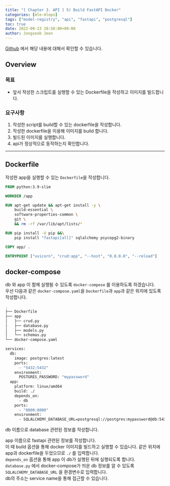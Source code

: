 ```yaml
---
title: "[ Chapter 3. API ] 5) Build FastAPI Docker"
categories: [mle-mlops]
tags: ["model-registry", "api", "fastapi", "postgresql"]
toc: true
date: 2022-09-23 20:50:00+09:00
author: Jongseob Jeon
---
```


[Github](https://github.com/Aiden-Jeon/mle-mlops/tree/main/03_api) 에서 해당 내용에 대해서 확인할 수 있습니다.

## Overview
### 목표

- 앞서 작성한 스크립트를 실행할 수 있는 Dockerfile을 작성하고 이미지를 빌드합니다.

### 요구사항

1. 작성한 script를 build할 수 있는 dockerfile을 작성합니다.
2. 작성한 dockerfile을 이용해 이미지를 build 합니다.
3. 빌드된 이미지를 실행합니다.
4. api가 정상적으로 동작하는지 확인합니다.
---

## Dockerfile
작성한 app을 실행할 수 있는 `Dockerfile`을 작성합니다.

```Dockerfile
FROM python:3.9-slim

WORKDIR /app

RUN apt-get update && apt-get install -y \
    build-essential \
    software-properties-common \
    git \
    && rm -rf /var/lib/apt/lists/*

RUN pip install -U pip &&\
    pip install "fastapi[all]" sqlalchemy psycopg2-binary

COPY app/ .

ENTRYPOINT ["uvicorn", "crud:app", "--host", "0.0.0.0", "--reload"]
```

## docker-compose
db 와 app 이 함께 실행될 수 있도록 `docker-compose` 를 이용하도록 하겠습니다.  
우선 다음과 같은 `docker-compose.yaml`을 `Dockerfile`과 `app`과 같은 위치에 있도록 작성합니다.

```zsh
.
├── Dockerfile
├── app
│   ├── crud.py
│   ├── database.py
│   ├── models.py
│   └── schemas.py
└── docker-compose.yaml
```

```Dockerfile
services:
  db:
    image: postgres:latest
    ports:
      - "5432:5432"
    environment:
      POSTGRES_PASSWORD: "mypassword"
  app:
    platform: linux/amd64
    build: ./
    depends_on:
      - db
    ports:
      - "8000:8000"
    environment:
      - SQLALCHEMY_DATABASE_URL=postgresql://postgres:mypassword@db:5432/postgres

```

db 이름으로 database 관련된 정보를 작성합니다.  

app 이름으로 fastapi 관련된 정보를 작성합니다.  
이 때 build 옵션을 통해 docker 이미지를 빌드하고 실행할 수 있습니다. 같은 위치에 app과 dockerfile을 두었으므로 `./` 를 입력합니다.  
`depends_on` 옵션을 통해 app 이 db가 실행된 뒤에 실행되도록 합니다.  
`database.py` 에서 docker-compose가 띄운 db 정보를 알 수 있도록 `SQLALCHEMY_DATABASE_URL` 을 환경변수로 입력합니다.  
db의 주소는 service name을 통해 접근할 수 있습니다.
